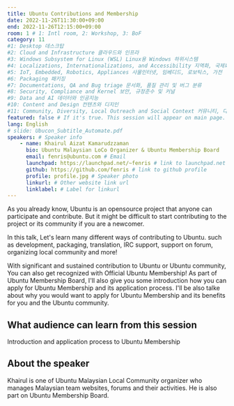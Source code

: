 ```yaml
---
title: Ubuntu Contributions and Membership
date: 2022-11-26T11:30:00+09:00
end: 2022-11-26T12:15:00+09:00
room: 1 # 1: Intl room, 2: Workshop, 3: BoF
category: 11
#1: Desktop 데스크탑
#2: Cloud and Infrastructure 클라우드와 인프라
#3: Windows Subsystem for Linux (WSL) Linux용 Windows 하위시스템
#4: Localizations, Internationalizations, and Accessibility 지역화, 국제화 및 접근성
#5: IoT, Embedded, Robotics, Appliances 사물인터넷, 임베디드, 로보틱스, 가전
#6: Packaging 패키징
#7: Documentations, QA and Bug triage 문서화, 품질 관리 및 버그 분류
#8: Security, Compliance and Kernel 보안, 규정준수 및 커널
#9: Data and AI 데이터와 인공지능
#10: Content and Design 컨텐츠와 디지인
#11: Community, Diversity, Local Outreach and Social Context 커뮤니티, 다양성, 지역 사회 협력과 사회적 관점
featured: false # If it's true. This session will appear on main page.
lang: English
# slide: Ubucon_Subtitle_Automate.pdf
speakers: # Speaker info
    - name: Khairul Aizat Kamarudzzaman
      bio: Ubuntu Malaysian LoCo Organizer & Ubuntu Membership Board
      email: fenris@ubuntu.com # Email
      launchpad: https://launchpad.net/~fenris # link to launchpad.net profile
      github: https://github.com/fenris # link to github profile
      profile: profile.jpg # Speaker photo
      linkurl: # Other website link url
      linklabel: # Label for linkurl
---
```


As you already know, Ubuntu is an opensource project that anyone can participate and contribute. But it might be difficult to start contributing to the project or its community if you are a newcomer. 

In this talk, Let's learn many different ways of contributing to Ubuntu. such as development, packaging, translation, IRC support, support on forum, organizing local community and more! 

With significant and sustained contribution to Ubuntu or Ubuntu community, You can also get recognized with Official Ubuntu Membership! As part of Ubuntu Membership Board, I'll also give you some introduction how you can apply for Ubuntu Membership and its application process. I'll be also talke about why you would want to apply for Ubuntu Membership and its benefits for you and the Ubuntu community.

## What audience can learn from this session
Introduction and application process to Ubuntu Membership

## About the speaker
Khairul is one of Ubuntu Malaysian Local Community organizer who manages Malaysian team websites, forums and their activities. He is also part on Ubuntu Membership Board.
